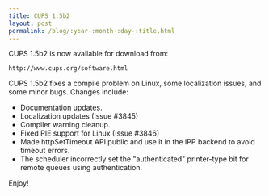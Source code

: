 ```yaml
---
title: CUPS 1.5b2
layout: post
permalink: /blog/:year-:month-:day-:title.html
---
```


CUPS 1.5b2 is now available for download from:

    http://www.cups.org/software.html

CUPS 1.5b2 fixes a compile problem on Linux, some localization issues, and some minor bugs. Changes include:


- Documentation updates.
- Localization updates (Issue #3845)
- Compiler warning cleanup.
- Fixed PIE support for Linux (Issue #3846)
- Made httpSetTimeout API public and use it in the IPP backend to avoid timeout errors.
- The scheduler incorrectly set the "authenticated" printer-type bit for remote queues using authentication.

Enjoy!

